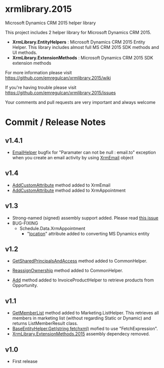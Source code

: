 # xrmlibrary.2015
Microsoft Dynamics CRM 2015 helper library

This project includes 2 helper library for Microsoft Dynamics CRM 2015.
* **XrmLibrary.EntityHelpers** : Microsoft Dynamics CRM 2015 Entity Helper. This library includes almost full MS CRM 2015 SDK methods and UI methods.
* **XrmLibrary.ExtensionMethods** : Microsoft Dynamics CRM 2015 SDK extension methods

For more information please visit https://github.com/emregulcan/xrmlibrary.2015/wiki

If you're having trouble please visit https://github.com/emregulcan/xrmlibrary.2015/issues

Your comments and pull requests are very important and always welcome


# Commit / Release Notes

## v1.4.1
- [EmailHelper](https://github.com/emregulcan/xrmlibrary.2015/blob/master/source/XrmLibrary.EntityHelpers/Activity/EmailHelper.cs) bugfix for "Paramater can not be null : email.to" exception when you create an email activity by using [XrmEmail](https://github.com/emregulcan/xrmlibrary.2015/blob/master/source/XrmLibrary.EntityHelpers/Activity/XrmEmail.cs) object

## v1.4
- [AddCustomAttribute](https://github.com/emregulcan/xrmlibrary.2015/blob/master/XrmLibrary.EntityHelpers/Activity/XrmEmail.cs#L379-L386) method added to XrmEmail
- [AddCustomAttribute](https://github.com/emregulcan/xrmlibrary.2015/blob/master/XrmLibrary.EntityHelpers/Schedule/Data/XrmAppointment.cs#L266-L273) method added to XrmAppointment

## v1.3
- Strong-named (signed) assembly support added. Please read [this issue](https://github.com/emregulcan/xrmlibrary.2015/issues/9)
- BUG-FIXING
   - Schedule.Data.XrmAppointment
      - "[location](https://github.com/emregulcan/xrmlibrary.2015/blob/master/XrmLibrary.EntityHelpers/Schedule/Data/XrmAppointment.cs#L288)" attribute added to converting MS Dynamics entity

## v1.2
- [GetSharedPrincipalsAndAccess](https://github.com/emregulcan/xrmlibrary.2015/blob/master/XrmLibrary.EntityHelpers/Common/CommonHelper.cs#L525-L544) method added to CommonHelper.

- [ReassignOwnership](https://github.com/emregulcan/xrmlibrary.2015/blob/master/XrmLibrary.EntityHelpers/Common/CommonHelper.cs#L560-L572) method added to CommonHelper.

- [Add](https://github.com/emregulcan/xrmlibrary.2015/blob/master/XrmLibrary.EntityHelpers/Sales/InvoiceProductHelper.cs#L45-L57) method added to InvoiceProductHelper to retrieve products from Opportunity.

## v1.1
- [GetMemberList](https://github.com/emregulcan/xrmlibrary.2015/blob/master/XrmLibrary.EntityHelpers/Marketing/ListHelper.cs#L281-L308) method added to Marketing.ListHelper. This retrieves all members in marketing list (without regarding Static or Dynamic) and returns ListMemberResult class. 
- [BaseEntityHelper.Get(string fetchxml)](https://github.com/emregulcan/xrmlibrary.2015/blob/master/XrmLibrary.EntityHelpers/Common/BaseEntityHelper.cs#L101-L107) mofied to use "FetchExpression".
- [XrmLibrary.ExtensionMethods.2015](https://github.com/emregulcan/xrmlibrary.2015/tree/master/XrmLibrary.ExtensionMethods) assembly dependecy removed.

## v1.0
- First release
